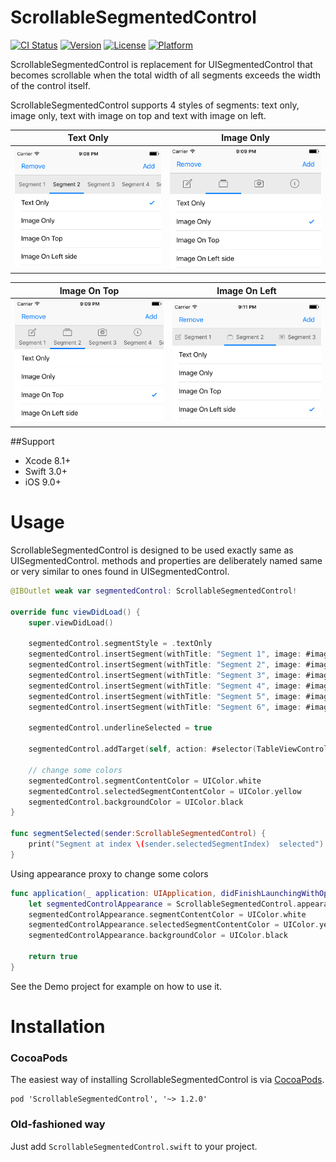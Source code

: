 # ScrollableSegmentedControl

[![CI Status](https://travis-ci.org/GocePetrovski/ScrollableSegmentedControl.svg?branch=master)](https://travis-ci.org/GocePetrovski/ScrollableSegmentedControl)
[![Version](https://img.shields.io/cocoapods/v/ScrollableSegmentedControl.svg?style=flat)](http://cocoadocs.org/docsets/ScrollableSegmentedControl)
[![License](https://img.shields.io/cocoapods/l/ScrollableSegmentedControl.svg?style=flat)](http://cocoadocs.org/docsets/ScrollableSegmentedControl)
[![Platform](https://img.shields.io/cocoapods/p/ScrollableSegmentedControl.svg?style=flat)](http://cocoadocs.org/docsets/ScrollableSegmentedControl)

ScrollableSegmentedControl is replacement for UISegmentedControl that becomes scrollable when the total width of all segments exceeds the width of the control itself. 

ScrollableSegmentedControl supports 4 styles of segments: text only, image only, text with image on top and text with image on left. 

|           Text Only           |           Image Only            |
|-------------------------------|---------------------------------|
|![Demo](Demo/text_only.png)    |![Demo](Demo/image_only.png)     |


|           Image On Top        |           Image On Left         |
|-------------------------------|---------------------------------|
|![Demo](Demo/image_on_top.png) |![Demo](Demo/image_on_left.png)  |



##Support

- Xcode 8.1+
- Swift 3.0+
- iOS 9.0+


# Usage

ScrollableSegmentedControl is designed to be used exactly same as UISegmentedControl. methods and properties are deliberately named same or very similar to ones found in UISegmentedControl.

```swift
@IBOutlet weak var segmentedControl: ScrollableSegmentedControl!
    
override func viewDidLoad() {
    super.viewDidLoad()

    segmentedControl.segmentStyle = .textOnly
    segmentedControl.insertSegment(withTitle: "Segment 1", image: #imageLiteral(resourceName: "segment-1"), at: 0)
    segmentedControl.insertSegment(withTitle: "Segment 2", image: #imageLiteral(resourceName: "segment-2"), at: 1)
    segmentedControl.insertSegment(withTitle: "Segment 3", image: #imageLiteral(resourceName: "segment-3"), at: 2)
    segmentedControl.insertSegment(withTitle: "Segment 4", image: #imageLiteral(resourceName: "segment-4"), at: 3)
    segmentedControl.insertSegment(withTitle: "Segment 5", image: #imageLiteral(resourceName: "segment-5"), at: 4)
    segmentedControl.insertSegment(withTitle: "Segment 6", image: #imageLiteral(resourceName: "segment-6"), at: 5)
        
    segmentedControl.underlineSelected = true
        
    segmentedControl.addTarget(self, action: #selector(TableViewController.segmentSelected(sender:)), for: .valueChanged)

    // change some colors 
    segmentedControl.segmentContentColor = UIColor.white
    segmentedControl.selectedSegmentContentColor = UIColor.yellow
    segmentedControl.backgroundColor = UIColor.black
}
    
func segmentSelected(sender:ScrollableSegmentedControl) {
    print("Segment at index \(sender.selectedSegmentIndex)  selected")
}
```

Using appearance proxy to change some colors

```swift
func application(_ application: UIApplication, didFinishLaunchingWithOptions launchOptions: [UIApplicationLaunchOptionsKey: Any]?) -> Bool {
    let segmentedControlAppearance = ScrollableSegmentedControl.appearance()
    segmentedControlAppearance.segmentContentColor = UIColor.white
    segmentedControlAppearance.selectedSegmentContentColor = UIColor.yellow
    segmentedControlAppearance.backgroundColor = UIColor.black

    return true
}
```

See the Demo project for example on how to use it. 


# Installation

### CocoaPods
The easiest way of installing ScrollableSegmentedControl is via [CocoaPods](http://cocoapods.org/). 

```
pod 'ScrollableSegmentedControl', '~> 1.2.0'
```

### Old-fashioned way
Just add `ScrollableSegmentedControl.swift` to your project.
